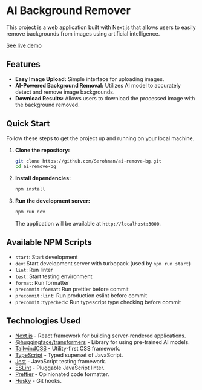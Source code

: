 # AI Background Remover

This project is a web application built with Next.js that allows users to easily remove backgrounds from images using artificial intelligence.

[See live demo](serohman.github.io/ai-remove-bg)

## Features

- **Easy Image Upload:** Simple interface for uploading images.
- **AI-Powered Background Removal:** Utilizes AI model to accurately detect and remove image backgrounds.
- **Download Results:** Allows users to download the processed image with the background removed.

## Quick Start

Follow these steps to get the project up and running on your local machine.

1.  **Clone the repository:**
    ```bash
    git clone https://github.com/Serohman/ai-remove-bg.git
    cd ai-remove-bg
    ```
2.  **Install dependencies:**
    ```bash
    npm install
    ```
3.  **Run the development server:**
    ```bash
    npm run dev
    ```
    The application will be available at `http://localhost:3000`.

## Available NPM Scripts

- `start`: Start development
- `dev`: Start development server with turbopack (used by `npm run start`)
- `lint`: Run linter
- `test`: Start testing environment
- `format`: Run formatter
- `precommit:format`: Run prettier before commit
- `precommit:lint`: Run production eslint before commit
- `precommit:typecheck`: Run typescript type checking before commit

## Technologies Used

- [Next.js](https://nextjs.org/) - React framework for building server-rendered applications.
- [@huggingface/transformers](https://www.huggingface.co/transformers) - Library for using pre-trained AI models.
- [TailwindCSS](https://tailwindcss.com/) - Utility-first CSS framework.
- [TypeScript](https://www.typescriptlang.org/) - Typed superset of JavaScript.
- [Jest](https://jestjs.io/) - JavaScript testing framework.
- [ESLint](https://eslint.org/) - Pluggable JavaScript linter.
- [Prettier](https://prettier.io/) - Opinionated code formatter.
- [Husky](https://typicode.github.io/husky/#/) - Git hooks.
